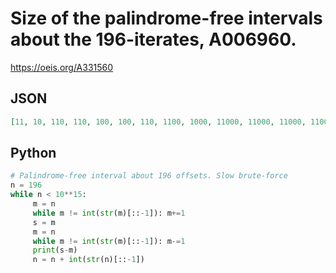 # Size of the palindrome\-free intervals about the 196\-iterates, A006960\.
https://oeis.org/A331560
## JSON
```JSON
[11, 10, 110, 110, 100, 100, 110, 1100, 1000, 11000, 11000, 11000, 11000, 10000, 10000, 10000, 11000, 110000, 110000, 100000, 100000, 1100000, 1100000, 1100000, 1000000, 1000000, 11000000, 11000000, 10000000, 10000000, 110000000, 110000000, 110000000, 100000000]
```
## Python
```Python
# Palindrome-free interval about 196 offsets. Slow brute-force
n = 196
while n < 10**15:
     m = n
     while m != int(str(m)[::-1]): m+=1
     s = m
     m = n
     while m != int(str(m)[::-1]): m-=1
     print(s-m)
     n = n + int(str(n)[::-1])
```
